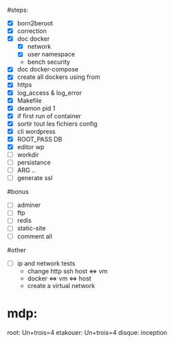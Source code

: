 #steps:
- [x] born2beroot
- [x] correction
- [x] doc docker
    - [x] network
    - [x] user namespace
    - bench security
- [x] doc docker-compose
- [x] create all dockers using from
- [x] https 
- [x] log\_access & log\_error
- [x] Makefile  
- [x] deamon pid 1
- [x] if first run of container
- [x] sortir tout les fichiers config
- [x] cli wordpress
- [x] ROOT\_PASS DB
- [x] editor wp
- [ ] workdir
- [ ] persistance
- [ ] ARG ..
- [ ] generate ssl

#bonus
- [ ] adminer
- [ ] ftp
- [ ] redis
- [ ] static-site
- [ ] comment all

#other
- [ ] ip and network tests
    - change http ssh host <=> vm
    - docker <=> vm <=> host
    - create a virtual network

# mdp:
root: Un+trois=4 
etakouer: Un+trois=4
disque: inception
